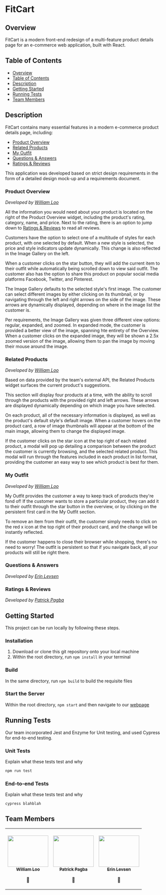 # FitCart <!-- omit in TOC -->

## Overview

FitCart is a modern front-end redesign of a multi-feature product details page for an e-commerce web application, built with React.

## Table of Contents

- [Overview](#overview)
- [Table of Contents](#table-of-contents)
- [Description](#description)
- [Getting Started](#getting-started)
- [Running Tests](#running-tests)
- [Team Members](#team-members)

## Description

FitCart contains many essential features in a modern e-commerce product details page, including:

- [Product Overview](#product-overview)
- [Related Products](#related-products)
- [My Outfit](#my-outfit)
- [Questions & Answers](#questions-&-answers)
- [Ratings & Reviews](#ratings-&-reviews)

This application was developed based on strict design requirements in the form of a detailed design mock-up and a requirements document.

### Product Overview <!-- omit in TOC -->

_Developed by [William Loo](#team-members)_

All the information you would need about your product is located on the right of the Product Overview widget, including the product's rating, category, name, and price. Next to the rating, there is an option to jump down to [Ratings & Reviews](#ratings-&-reviews) to read all reviews.

Customers have the option to select one of a multitude of styles for each product, with one selected by default. When a new style is selected, the price and style indicators update dynamically. This change is also reflected in the Image Gallery on the left.

When a customer clicks on the star button, they will add the current item to their outfit while automatically being scrolled down to view said outfit. The customer also has the option to share this product on popular social media platforms Facebook, Twitter, and Pinterest.

The Image Gallery defaults to the selected style's first image. The customer can select different images by either clicking on its thumbnail, or by navigating through the left and right arrows on the side of the image. These arrows are dynamically displayed, depending on where in the image list the customer is. 

Per requirements, the Image Gallery was given three different view options: regular, expanded, and zoomed. In expanded mode, the customer is provided a better view of the image, spanning hte entirety of the Overview. When a customer clicks on the expanded image, they will be shown a 2.5x zoomed version of the image, allowing them to pan the image by moving their mouse around the image. 

### Related Products <!-- omit in TOC -->

_Developed by [William Loo](#team-members)_

Based on data provided by the team's external API, the Related Products widget surfaces the current product's suggestions. 

This section will display four products at a time, with the ability to scroll through the products with the provided right and left arrows. These arrows are displayed dynamically depending on which image you have selected.

On each product, all of the necessary information is displayed, as well as the product's default style's default image. When a customer hovers on the product card, a row of image thumbnails will appear at the bottom of the main image, allowing them to change the displayed image. 

If the customer clicks on the star icon at the top right of each related product, a modal will pop up detailing a comparison between the product the customer is currently browsing, and the selected related product. This modal will run through the features included in each product in list format, providing the customer an easy way to see which product is best for them.

### My Outfit <!-- omit in TOC -->

_Developed by [William Loo](#team-members)_

My Outfit provides the customer a way to keep track of products they're fond of! If the customer wants to store a particular product, they can add it to their outfit through the star button in the overview, or by clicking on the persistent first card in the My Outfit section. 

To remove an item from their outfit, the customer simply needs to click on the red x icon at the top right of their product card, and the change will be instantly reflected.

If the customer happens to close their browser while shopping, there's no need to worry! The outfit is persistent so that if you navigate back, all your products will still be right there.

### Questions & Answers <!-- omit in TOC -->

_Developed by [Erin Levsen](#team-members)_

### Ratings & Reviews <!-- omit in TOC -->

_Developed by [Patrick Pagba](#team-members)_

## Getting Started

This project can be run locally by following these steps.

### Installation <!-- omit in TOC -->

1. Download or clone this git repository onto your local machine
2. Within the root directory, run `npm install` in your terminal

### Build <!-- omit in TOC -->

In the same directory, run `npm build` to build the requisite files

### Start the Server <!-- omit in TOC -->

Within the root directory, `npm start` and then navigate to our [webpage](http://localhost:51623)

## Running Tests

Our team incorporated Jest and Enzyme for Unit testing, and used Cypress for end-to-end testing.

### Unit Tests <!-- omit in TOC -->

Explain what these tests test and why

```bash
npm run test
```

### End-to-end Tests <!-- omit in TOC -->

Explain what these tests test and why

```
cypress blahblah
```

## Team Members

<!-- ALL-CONTRIBUTORS-LIST:START - Do not remove or modify this section -->
<!-- prettier-ignore-start -->
<!-- markdownlint-disable -->
<table>
  <tr>
    <td align="center"><br/><a href="https://github.com/wjloo95"><img src="https://live.staticflickr.com/8104/8525230481_ff0e205732_b.jpg" width="130px;" height="100px;" alt=""/><br /><sub><b>William Loo</b></sub></a><p>📖</p></td>
    <td align="center"><br/><a href="https://github.com/papat27"><img src="https://cdn.pixabay.com/photo/2018/11/13/16/05/puppy-3813375_960_720.jpg" width="130px;" height="100px;" alt=""/><br /><sub><b>Patrick Pagba</b></sub></a><p>📖</p></td>
    <td align="center"><br/><a href="https://github.com/erinlevsen13"><img src="https://live.staticflickr.com/5220/5462177379_3da3eb5fe1_b.jpg" width="130px;" height="100px;" alt=""/><br /><sub><b>Erin Levsen</b></sub></a><p>📖</p></td>
  </tr>
</table>

<!-- markdownlint-enable -->
<!-- prettier-ignore-end -->

<!-- ALL-CONTRIBUTORS-LIST:END -->
